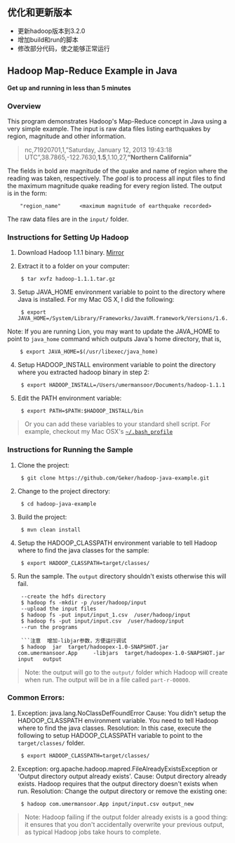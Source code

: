 ## 优化和更新版本

* 更新hadoop版本到3.2.0
* 增加build和run的脚本
* 修改部分代码，使之能够正常运行

## Hadoop Map-Reduce Example in Java

**Get up and running in less than 5 minutes**

### Overview
This program demonstrates Hadoop's Map-Reduce concept in Java using a very simple example. The input is raw data files listing earthquakes by region, magnitude and other information.

> nc,71920701,1,”Saturday, January 12, 2013 19:43:18 UTC”,38.7865,-122.7630,**1.5**,1.10,27,**“Northern California”**

The fields in bold are magnitude of the quake and name of region where the reading was taken, respectively. The _goal_ is to process all input files to find the maximum magnitude quake reading for every region listed. The output is in the form:

        "region_name"      <maximum magnitude of earthquake recorded>

The raw data files are in the `input/` folder.

### Instructions for Setting Up Hadoop
1. Download Hadoop 1.1.1 binary. [Mirror](http://mirror.csclub.uwaterloo.ca/apache/hadoop/common/hadoop-1.1.1/hadoop-1.1.1.tar.gz)


2. Extract it to a folder on your computer:

        $ tar xvfz hadoop-1.1.1.tar.gz

3. Setup JAVA_HOME environment variable to point to the directory where Java is installed. For my Mac OS X, I did the following:

        $ export JAVA_HOME=/System/Library/Frameworks/JavaVM.framework/Versions/1.6.0/Home

 Note: If you are running Lion, you may want to update the JAVA_HOME to point to `java_home` command which outputs Java's home directory, that is,

        $ export JAVA_HOME=$(/usr/libexec/java_home)

4. Setup HADOOP_INSTALL environment variable to point the directory where you extracted hadoop binary in step 2:

        $ export HADOOP_INSTALL=/Users/umermansoor/Documents/hadoop-1.1.1

5. Edit the PATH environment variable:

        $ export PATH=$PATH:$HADOOP_INSTALL/bin

> Or you can add these variables to your standard shell script. For example, checkout my Mac OSX's [`~/.bash_profile`](https://gist.github.com/4525814)

### Instructions for Running the Sample
1. Clone the project:

	    $ git clone https://github.com/Geker/hadoop-java-example.git

2. Change to the project directory:

	    $ cd hadoop-java-example

3. Build the project:

	    $ mvn clean install

4. Setup the HADOOP_CLASSPATH environment variable to tell Hadoop where to find the java classes for the sample:

	    $ export HADOOP_CLASSPATH=target/classes/

5. Run the sample. The `output` directory shouldn't exists otherwise this will fail.

        --create the hdfs directory
        $ hadoop fs -mkdir -p /user/hadoop/input
        --upload the input files
        $ hadoop fs -put input/input_1.csv  /user/hadoop/input
        $ hadoop fs -put input/input.csv  /user/hadoop/input
        --run the programs

        ```注意  增加-libjar参数，方便运行调试
        $ hadoop  jar  target/hadoopex-1.0-SNAPSHOT.jar     com.umermansoor.App     -libjars  target/hadoopex-1.0-SNAPSHOT.jar    input   output

> Note: the output will go to the `output/` folder which Hadoop will create when run. The output will be in a file called `part-r-00000`.

### Common Errors:
1. Exception: java.lang.NoClassDefFoundError
Cause: You didn't setup the HADOOP_CLASSPATH environment variable. You need to tell Hadoop where to find the java classes.
Resolution: In this case, execute the following to setup HADOOP_CLASSPATH variable to point to the `target/classes/` folder.

        $ export HADOOP_CLASSPATH=target/classes/

2. Exception: org.apache.hadoop.mapred.FileAlreadyExistsException or 'Output directory output already exists'.
Cause: Output directory already exists. Hadoop requires that the output directory doesn't exists when run.
Resolution: Change the output directory or remove the existing one:

        $ hadoop com.umermansoor.App input/input.csv output_new

> Note: Hadoop failing if the output folder already exists is a good thing: it ensures that you don't accidentally overwrite your previous output, as typical Hadoop jobs take hours to complete.

